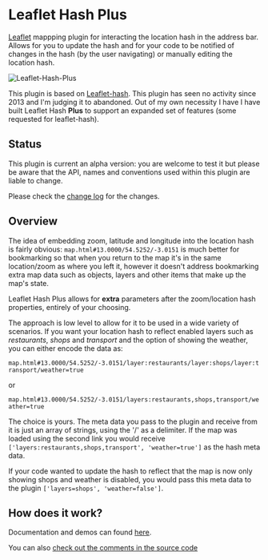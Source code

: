 # Leaflet Hash Plus

[Leaflet](https://leafletjs.com/) mappping plugin for interacting the location hash in the address bar. Allows for you to update the hash and for your code to be notified of changes in the hash (by the user navigating) or manually editing the location hash.

![Leaflet-Hash-Plus](https://github.com/gregrobson/leaflet-hash-plus/tree/main/screenshots/leaflet-hash-plus.png)

This plugin is based on [Leaflet-hash](https://github.com/mlevans/leaflet-hash). This plugin has seen no activity since 2013 and I'm judging it to abandoned. Out of my own necessity I have I have built Leaflet Hash **Plus** to support an expanded set of features (some requested for leaflet-hash).

## Status

This plugin is current an alpha version: you are welcome to test it but please be aware that the API, names and conventions used within this plugin are liable to change.

Please check the [change log](CHANGELOG.md) for the changes.

## Overview

The idea of embedding zoom, latitude and longitude into the location hash is fairly obvious: `map.html#13.0000/54.5252/-3.0151` is much better for bookmarking so that when you return to the map it's in the same location/zoom as where you left it, however it doesn't address bookmarking extra map data such as objects, layers and other items that make up the map's state.

Leaflet Hash Plus allows for **extra** parameters after the zoom/location hash properties, entirely of your choosing.

The approach is low level to allow for it to be used in a wide variety of scenarios. If you want your location hash to reflect enabled layers such as *restaurants*, *shops* and *transport* and the option of showing the weather, you can either encode the data as:

`map.html#13.0000/54.5252/-3.0151/layer:restaurants/layer:shops/layer:transport/weather=true`

or

`map.html#13.0000/54.5252/-3.0151/layers:restaurants,shops,transport/weather=true`

The choice is yours. The meta data you pass to the plugin and receive from it is just an array of strings, using the '/' as a delimiter. If the map was loaded using the second link you would receive `['layers:restaurants,shops,transport', 'weather=true']` as the hash meta data.

If your code wanted to update the hash to reflect that the map is now only showing shops and weather is disabled, you would pass this meta data to the plugin `['layers=shops', 'weather=false']`.

## How does it work?

Documentation and demos can found [here](https://gregrobson.github.io/leaflet-hash-plus/).

You can also [check out the comments in the source code](https://github.com/gregrobson/leaflet-hash-plus/blob/main/src/leaflet-hash-plus.js)
